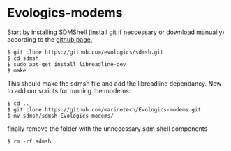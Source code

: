 # Evologics-modems
Start by installing SDMShell (install git if neccessary or download manually) according to the [github page.](https://github.com/EvoLogics/sdmsh/wiki/SDM-%3A-SDMShell---Compile-and-Run)
```
$ git clone https://github.com/evologics/sdmsh.git
$ cd sdmsh
$ sudo apt-get install libreadline-dev
$ make
```
This should make the sdmsh file and add the libreadline dependancy.
Now to add our scripts for running the modems:
```
$ cd ..
$ git clone https://github.com/marinetech/Evologics-modems.git
$ mv sdmsh/sdmsh Evologics-modems/
```
finally remove the folder with the unnecessary sdm shell components
```
$ rm -rf sdmsh
```
